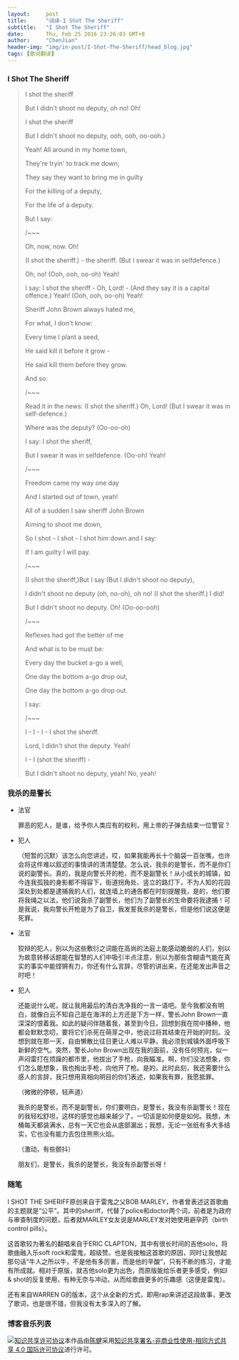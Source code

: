 ```yaml
---
layout:     post
title:      "词译-I Shot The Sheriff"
subtitle:   "I Shot The Sheriff"
date:       Thu, Feb 25 2016 23:26:03 GMT+8
author:     "ChenJian"
header-img: "img/in-post/I-Shot-The-Sheriff/head_blog.jpg"
tags: [歌词翻译]
---
```


<div 
    class="aplayer"
    data-id="22113370"
    data-server="netease"
    data-type="song"
    data-autoplay="true"
    data-fixed="true">
</div>

### I Shot The Sheriff

> I shot the sheriff
> 
> But I didn't shoot no deputy, oh no! Oh!
>
> I shot the sheriff
> 
> But I didn't shoot no deputy, ooh, ooh, oo-ooh.)
> 
> Yeah! All around in my home town,
> 
> They're tryin' to track me down;
> 
> They say they want to bring me in guilty
> 
> For the killing of a deputy,
> 
> For the life of a deputy.
> 
> But I say:
> 
> /~~~
> 
> Oh, now, now. Oh!
> 
> (I shot the sheriff.) - the sheriff.
    (But I swear it was in selfdefence.)
> 
> Oh, no! (Ooh, ooh, oo-oh) Yeah!
> 
> I say: I shot the sheriff - Oh, Lord! -
    (And they say it is a capital offence.)
    Yeah! (Ooh, ooh, oo-oh) Yeah!
> 
> Sheriff John Brown always hated me,
> 
> For what, I don't know:
> 
> Every time I plant a seed,
> 
> He said kill it before it grow -
> 
> He said kill them before they grow.
> 
> And so:
> 
> /~~~
> 
> Read it in the news:
    (I shot the sheriff.) Oh, Lord!
    (But I swear it was in self-defence.)
> 
> Where was the deputy? (Oo-oo-oh)
> 
> I say: I shot the sheriff,
>
> But I swear it was in selfdefence. (Oo-oh) Yeah!
> 
> /~~~
> 
> Freedom came my way one day
> 
> And I started out of town, yeah!
> 
> All of a sudden I saw sheriff John Brown
> 
> Aiming to shoot me down,
> 
> So I shot - I shot - I shot him down and I say:
>
> If I am guilty I will pay.
> 
> /~~~
> 
> (I shot the sheriff,)But I say (But I didn't shoot no deputy),
> 
> I didn't shoot no deputy (oh, no-oh), oh no!
    (I shot the sheriff.) I did!
> 
> But I didn't shoot no deputy. Oh! (Oo-oo-ooh)
>
> /~~~
>
> Reflexes had got the better of me
>
> And what is to be must be:
> 
> Every day the bucket a-go a well,
>
> One day the bottom a-go drop out,
> 
> One day the bottom a-go drop out.
>
>I say:
>
> /~~~
> 
> I - I - I - I shot the sheriff.
> 
> Lord, I didn't shot the deputy. Yeah!
> 
> I - I (shot the sheriff) -
> 
> But I didn't shoot no deputy, yeah! No, yeah!


### 我杀的是警长

- 法官

	罪恶的犯人，是谁，给予你人类应有的权利，用上帝的子弹去结束一位警官？

- 犯人

	（短暂的沉默）该怎么向您讲述，哎，如果我能再长十个脑袋一百张嘴，也许会将这件难以叙述的事情讲的清清楚楚。怎么说，我杀的是警长，而不是你们说的副警长。真的，我是向警长开的枪，而不是副警长！从小成长的城镇，如今连我孤独的身影都不得容下，街道拐角处、竖立的路灯下，不为人知的花园深处到处都是逮捕我的人们，就连墙上的通告都在时刻提醒我，是的，他们要将我绳之以法，他们说我杀了副警长，他们为了副警长的生命要将我逮捕！可是我说，我向警长开枪是为了自卫，我发誓我杀的是警长，但是他们说这便是死罪。

- 法官

	狡辩的犯人，别以为这些敷衍之词能在高尚的法庭上能感动脆弱的人们，别以为故意转移话题能在智慧的人们中吸引半点注意，别以为那些含糊语气能在真实的事实中能铿锵有力，你还有什么言辞，尽管的讲出来，在还能发出声音之时吧！

- 犯人

	还能说什么呢，就让我用最后的清白洗净我的一言一语吧。至今我都没有明白，就像白云不知自己是在海洋的上方还是下方一样，警长John Brown一直深深的恨着我。如此的疑问伴随着我，甚至到今日，回想到我在院中播种，他都会默默念叨，要将它们杀死在萌芽之中，他说过将其结束在开始的时刻。没想到就在那一天，自由懒散比往日更让人难以平静，我必须到城镇外面呼吸下新鲜的空气。突然，警长John Brown出现在我的面前，没有任何预兆，似一声闷雷打在烦躁的都市里，他拔出了手枪，向我瞄准。啊，你们没法想象，你们怎么能想象，我也掏出手枪，向他开了枪。是的，此时此刻，我还需要什么感人的言辞，我只想用真相向明目的你们表述，如果我有罪，我愿抵罪。

	（微微的停顿，轻声道）
	
	我杀的是警长，而不是副警长，你们要明白，是警长，我没有杀副警长！现在的我轻松舒坦，这样的感觉也越来越少了，一切该是如何便是如何。我想，木桶每天都装满水，总有一天它也会从底部漏出；我想，无论一张纸有多大多结实，它也没有能力去包住熊熊火焰。

	（激动，有些颤抖）
	
	朋友们，是警长，我杀的是警长，我没有杀副警长呀！

### 随笔

I SHOT THE SHERIFF原创来自于雷鬼之父BOB MARLEY，作者曾表述这首歌曲的主题就是“公平”。其中的sheriff，代替了police和doctor两个词，前者是为政府与审查制度的问题，后者就MARLEY女友说是MARLEY发对她使用避孕药（birth control pills）。

这首歌较为著名的翻唱来自于ERIC CLAPTON，其中有很长时间的吉他solo，将歌曲融入乐soft rock和雷鬼，超级赞。也是我接触这首歌的原因，同时让我想起那句话“牛人之所以牛，不是他有多厉害，而是他的辛酸”，只有不断的练习，才能有所成就。相对于原版，就吉他solo更为出色，而原版能给乐者更多感受，例如I & shot的反复使用，有种无奈与冲动，从而给歌曲更多的乐趣感（这便是雷鬼）。

还有来自WARREN G的版本，这个从全新的方式，即用rap来讲述这段故事，更改了歌词，也是很不错，但我没有太多深入的了解。

### 博客音乐列表

<div
    class="aplayer"
    data-id="2258267343"
    data-server="netease"
    data-type="playlist">
</div>

<a rel="license" href="http://creativecommons.org/licenses/by-nc-sa/4.0/"><img alt="知识共享许可协议" style="border-width:0" src="https://i.creativecommons.org/l/by-nc-sa/4.0/88x31.png" /></a>本作品由<a xmlns:cc="http://creativecommons.org/ns#" href="https://o-my-chenjian.com/2016/02/25/I-Shot-The-Sheriff/" property="cc:attributionName" rel="cc:attributionURL">陈健</a>采用<a rel="license" href="http://creativecommons.org/licenses/by-nc-sa/4.0/">知识共享署名-非商业性使用-相同方式共享 4.0 国际许可协议</a>进行许可。
